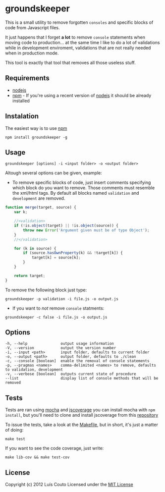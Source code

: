 groundskeeper
=============

This is a small utility to remove forgotten `consoles` and specific blocks of code from Javascript files.

It just happens that I forget __a lot__ to remove `console` statements when moving code to production... at the same time I like to do a lot of validations while in development enviroment, validations that are not really needed when in production mode.

This tool is exactly that tool that removes all those useless stuff.

Requirements
------------
 - [nodejs](https://github.com/joyent/node)
 - [npm](https://github.com/isaacs/npm) - If you're using a recent version of [nodejs](https://github.com/joyent/node/tree/v0.6.18) it should be already installed

Instalation
-----------

The easiest way is to use [npm](https://github.com/isaacs/npm)

```shell
npm install groundskeeper -g
```

Usage
-----

```shell
groundskeeper [options] -i <input folder> -o <output folder>
```

Altough several options can be given, example:

- To remove specific blocks of code, just insert comments specifying which block do you want to remove. Those comments must resemble the xml/html tags. By default all blocks named `validation` and `development` are removed.

```javascript
function merge(target, source) {
    var k;

    //<validation>
    if (!is.object(target) || !is.object(source)) {
        throw new Error('Argument given must be of type Object');
    }
    //</validation>

    for (k in source) {
        if (source.hasOwnProperty(k) && !target[k]) {
            target[k] = source[k];
        }
    }

    return target;
}
```

To remove the following block just type:
```shell
groundskeeper -p validation -i file.js -o output.js
```

- If you want to _not_ remove `console` statments:

```shell
groundskeeper -c false -i file.js -o output.js
```


Options
-------

```
-h, --help               output usage information
-V, --version            output the version number
-i, --input <path>       input folder, defaults to current folder
-o, --output <path>      output folder, defaults to ./clean
-c, --console [boolean]  enable the removal of console statements
-p, --pragmas <names>    comma-delimited <names> to remove, defaults to validation, development
-v, --verbose [boolean]  outputs current state of procedure
--list                   display list of console methods that will be removed
```

Tests
-----
Tests are ran using [mocha](http://visionmedia.github.com/mocha/) and [jscoverage](https://github.com/visionmedia/node-jscoverage) you can install mocha with `npm install`, but you'll need to clone and install jscoverage from this [repository](https://github.com/visionmedia/node-jscoverage)

To issue the tests, take a look at the [Makefile](https://github.com/Couto/groundskeeper/blob/master/Makefile), but in short, it's just a matter of doing:

```shell
make test
```

If you want to see the code coverage, just write:
```shell
make lib-cov && make test-cov
```


License
-------
Copyright (c) 2012 Luís Couto Licensed under the [MIT License](http://couto.mit-license.org)
